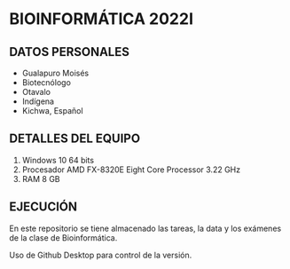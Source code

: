 # BIOINFORMÁTICA 2022I
## DATOS PERSONALES
- Gualapuro Moisés
- Biotecnólogo
- Otavalo
- Indígena
- Kichwa, Español

## DETALLES DEL EQUIPO
1. Windows 10 64 bits 
2. Procesador AMD FX-8320E Eight Core Processor 3.22 GHz
3. RAM 8 GB

## EJECUCIÓN 

En este repositorio se tiene almacenado las tareas, la data y los exámenes de la clase de Bioinformática.

Uso de Github Desktop para control de la versión. 
